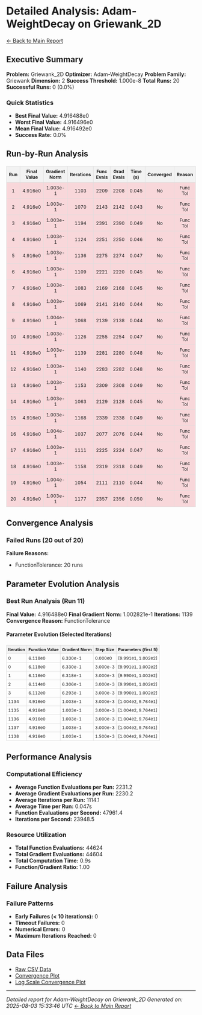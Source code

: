 # Detailed Analysis: Adam-WeightDecay on Griewank_2D
[← Back to Main Report](benchmark_report.md)
## Executive Summary
**Problem:** Griewank_2D
**Optimizer:** Adam-WeightDecay
**Problem Family:** Griewank
**Dimension:** 2
**Success Threshold:** 1.000e-8
**Total Runs:** 20
**Successful Runs:** 0 (0.0%)

### Quick Statistics
* **Best Final Value:** 4.916488e0
* **Worst Final Value:** 4.916496e0
* **Mean Final Value:** 4.916492e0
* **Success Rate:** 0.0%


## Run-by-Run Analysis
<table style="border-collapse: collapse; width: 100%; margin: 20px 0; font-size: 12px;">
<tr style="background-color: #f2f2f2;">
<th style="border: 1px solid #ddd; padding: 6px; text-align: center;">Run</th>
<th style="border: 1px solid #ddd; padding: 6px; text-align: center;">Final Value</th>
<th style="border: 1px solid #ddd; padding: 6px; text-align: center;">Gradient Norm</th>
<th style="border: 1px solid #ddd; padding: 6px; text-align: center;">Iterations</th>
<th style="border: 1px solid #ddd; padding: 6px; text-align: center;">Func Evals</th>
<th style="border: 1px solid #ddd; padding: 6px; text-align: center;">Grad Evals</th>
<th style="border: 1px solid #ddd; padding: 6px; text-align: center;">Time (s)</th>
<th style="border: 1px solid #ddd; padding: 6px; text-align: center;">Converged</th>
<th style="border: 1px solid #ddd; padding: 6px; text-align: center;">Reason</th>
</tr>
<tr style="background-color: #f8d7da;">
<td style="border: 1px solid #ddd; padding: 6px; text-align: center;">1</td>
<td style="border: 1px solid #ddd; padding: 6px; text-align: center;">4.916e0</td>
<td style="border: 1px solid #ddd; padding: 6px; text-align: center;">1.003e-1</td>
<td style="border: 1px solid #ddd; padding: 6px; text-align: center;">1103</td>
<td style="border: 1px solid #ddd; padding: 6px; text-align: center;">2209</td>
<td style="border: 1px solid #ddd; padding: 6px; text-align: center;">2208</td>
<td style="border: 1px solid #ddd; padding: 6px; text-align: center;">0.045</td>
<td style="border: 1px solid #ddd; padding: 6px; text-align: center;">No</td>
<td style="border: 1px solid #ddd; padding: 6px; text-align: center;">Func Tol</td>
</tr>
<tr style="background-color: #f8d7da;">
<td style="border: 1px solid #ddd; padding: 6px; text-align: center;">2</td>
<td style="border: 1px solid #ddd; padding: 6px; text-align: center;">4.916e0</td>
<td style="border: 1px solid #ddd; padding: 6px; text-align: center;">1.003e-1</td>
<td style="border: 1px solid #ddd; padding: 6px; text-align: center;">1070</td>
<td style="border: 1px solid #ddd; padding: 6px; text-align: center;">2143</td>
<td style="border: 1px solid #ddd; padding: 6px; text-align: center;">2142</td>
<td style="border: 1px solid #ddd; padding: 6px; text-align: center;">0.043</td>
<td style="border: 1px solid #ddd; padding: 6px; text-align: center;">No</td>
<td style="border: 1px solid #ddd; padding: 6px; text-align: center;">Func Tol</td>
</tr>
<tr style="background-color: #f8d7da;">
<td style="border: 1px solid #ddd; padding: 6px; text-align: center;">3</td>
<td style="border: 1px solid #ddd; padding: 6px; text-align: center;">4.916e0</td>
<td style="border: 1px solid #ddd; padding: 6px; text-align: center;">1.003e-1</td>
<td style="border: 1px solid #ddd; padding: 6px; text-align: center;">1194</td>
<td style="border: 1px solid #ddd; padding: 6px; text-align: center;">2391</td>
<td style="border: 1px solid #ddd; padding: 6px; text-align: center;">2390</td>
<td style="border: 1px solid #ddd; padding: 6px; text-align: center;">0.049</td>
<td style="border: 1px solid #ddd; padding: 6px; text-align: center;">No</td>
<td style="border: 1px solid #ddd; padding: 6px; text-align: center;">Func Tol</td>
</tr>
<tr style="background-color: #f8d7da;">
<td style="border: 1px solid #ddd; padding: 6px; text-align: center;">4</td>
<td style="border: 1px solid #ddd; padding: 6px; text-align: center;">4.916e0</td>
<td style="border: 1px solid #ddd; padding: 6px; text-align: center;">1.003e-1</td>
<td style="border: 1px solid #ddd; padding: 6px; text-align: center;">1124</td>
<td style="border: 1px solid #ddd; padding: 6px; text-align: center;">2251</td>
<td style="border: 1px solid #ddd; padding: 6px; text-align: center;">2250</td>
<td style="border: 1px solid #ddd; padding: 6px; text-align: center;">0.046</td>
<td style="border: 1px solid #ddd; padding: 6px; text-align: center;">No</td>
<td style="border: 1px solid #ddd; padding: 6px; text-align: center;">Func Tol</td>
</tr>
<tr style="background-color: #f8d7da;">
<td style="border: 1px solid #ddd; padding: 6px; text-align: center;">5</td>
<td style="border: 1px solid #ddd; padding: 6px; text-align: center;">4.916e0</td>
<td style="border: 1px solid #ddd; padding: 6px; text-align: center;">1.003e-1</td>
<td style="border: 1px solid #ddd; padding: 6px; text-align: center;">1136</td>
<td style="border: 1px solid #ddd; padding: 6px; text-align: center;">2275</td>
<td style="border: 1px solid #ddd; padding: 6px; text-align: center;">2274</td>
<td style="border: 1px solid #ddd; padding: 6px; text-align: center;">0.047</td>
<td style="border: 1px solid #ddd; padding: 6px; text-align: center;">No</td>
<td style="border: 1px solid #ddd; padding: 6px; text-align: center;">Func Tol</td>
</tr>
<tr style="background-color: #f8d7da;">
<td style="border: 1px solid #ddd; padding: 6px; text-align: center;">6</td>
<td style="border: 1px solid #ddd; padding: 6px; text-align: center;">4.916e0</td>
<td style="border: 1px solid #ddd; padding: 6px; text-align: center;">1.003e-1</td>
<td style="border: 1px solid #ddd; padding: 6px; text-align: center;">1109</td>
<td style="border: 1px solid #ddd; padding: 6px; text-align: center;">2221</td>
<td style="border: 1px solid #ddd; padding: 6px; text-align: center;">2220</td>
<td style="border: 1px solid #ddd; padding: 6px; text-align: center;">0.045</td>
<td style="border: 1px solid #ddd; padding: 6px; text-align: center;">No</td>
<td style="border: 1px solid #ddd; padding: 6px; text-align: center;">Func Tol</td>
</tr>
<tr style="background-color: #f8d7da;">
<td style="border: 1px solid #ddd; padding: 6px; text-align: center;">7</td>
<td style="border: 1px solid #ddd; padding: 6px; text-align: center;">4.916e0</td>
<td style="border: 1px solid #ddd; padding: 6px; text-align: center;">1.003e-1</td>
<td style="border: 1px solid #ddd; padding: 6px; text-align: center;">1083</td>
<td style="border: 1px solid #ddd; padding: 6px; text-align: center;">2169</td>
<td style="border: 1px solid #ddd; padding: 6px; text-align: center;">2168</td>
<td style="border: 1px solid #ddd; padding: 6px; text-align: center;">0.045</td>
<td style="border: 1px solid #ddd; padding: 6px; text-align: center;">No</td>
<td style="border: 1px solid #ddd; padding: 6px; text-align: center;">Func Tol</td>
</tr>
<tr style="background-color: #f8d7da;">
<td style="border: 1px solid #ddd; padding: 6px; text-align: center;">8</td>
<td style="border: 1px solid #ddd; padding: 6px; text-align: center;">4.916e0</td>
<td style="border: 1px solid #ddd; padding: 6px; text-align: center;">1.003e-1</td>
<td style="border: 1px solid #ddd; padding: 6px; text-align: center;">1069</td>
<td style="border: 1px solid #ddd; padding: 6px; text-align: center;">2141</td>
<td style="border: 1px solid #ddd; padding: 6px; text-align: center;">2140</td>
<td style="border: 1px solid #ddd; padding: 6px; text-align: center;">0.044</td>
<td style="border: 1px solid #ddd; padding: 6px; text-align: center;">No</td>
<td style="border: 1px solid #ddd; padding: 6px; text-align: center;">Func Tol</td>
</tr>
<tr style="background-color: #f8d7da;">
<td style="border: 1px solid #ddd; padding: 6px; text-align: center;">9</td>
<td style="border: 1px solid #ddd; padding: 6px; text-align: center;">4.916e0</td>
<td style="border: 1px solid #ddd; padding: 6px; text-align: center;">1.004e-1</td>
<td style="border: 1px solid #ddd; padding: 6px; text-align: center;">1068</td>
<td style="border: 1px solid #ddd; padding: 6px; text-align: center;">2139</td>
<td style="border: 1px solid #ddd; padding: 6px; text-align: center;">2138</td>
<td style="border: 1px solid #ddd; padding: 6px; text-align: center;">0.044</td>
<td style="border: 1px solid #ddd; padding: 6px; text-align: center;">No</td>
<td style="border: 1px solid #ddd; padding: 6px; text-align: center;">Func Tol</td>
</tr>
<tr style="background-color: #f8d7da;">
<td style="border: 1px solid #ddd; padding: 6px; text-align: center;">10</td>
<td style="border: 1px solid #ddd; padding: 6px; text-align: center;">4.916e0</td>
<td style="border: 1px solid #ddd; padding: 6px; text-align: center;">1.003e-1</td>
<td style="border: 1px solid #ddd; padding: 6px; text-align: center;">1126</td>
<td style="border: 1px solid #ddd; padding: 6px; text-align: center;">2255</td>
<td style="border: 1px solid #ddd; padding: 6px; text-align: center;">2254</td>
<td style="border: 1px solid #ddd; padding: 6px; text-align: center;">0.047</td>
<td style="border: 1px solid #ddd; padding: 6px; text-align: center;">No</td>
<td style="border: 1px solid #ddd; padding: 6px; text-align: center;">Func Tol</td>
</tr>
<tr style="background-color: #f8d7da;">
<td style="border: 1px solid #ddd; padding: 6px; text-align: center;">11</td>
<td style="border: 1px solid #ddd; padding: 6px; text-align: center;">4.916e0</td>
<td style="border: 1px solid #ddd; padding: 6px; text-align: center;">1.003e-1</td>
<td style="border: 1px solid #ddd; padding: 6px; text-align: center;">1139</td>
<td style="border: 1px solid #ddd; padding: 6px; text-align: center;">2281</td>
<td style="border: 1px solid #ddd; padding: 6px; text-align: center;">2280</td>
<td style="border: 1px solid #ddd; padding: 6px; text-align: center;">0.048</td>
<td style="border: 1px solid #ddd; padding: 6px; text-align: center;">No</td>
<td style="border: 1px solid #ddd; padding: 6px; text-align: center;">Func Tol</td>
</tr>
<tr style="background-color: #f8d7da;">
<td style="border: 1px solid #ddd; padding: 6px; text-align: center;">12</td>
<td style="border: 1px solid #ddd; padding: 6px; text-align: center;">4.916e0</td>
<td style="border: 1px solid #ddd; padding: 6px; text-align: center;">1.003e-1</td>
<td style="border: 1px solid #ddd; padding: 6px; text-align: center;">1140</td>
<td style="border: 1px solid #ddd; padding: 6px; text-align: center;">2283</td>
<td style="border: 1px solid #ddd; padding: 6px; text-align: center;">2282</td>
<td style="border: 1px solid #ddd; padding: 6px; text-align: center;">0.048</td>
<td style="border: 1px solid #ddd; padding: 6px; text-align: center;">No</td>
<td style="border: 1px solid #ddd; padding: 6px; text-align: center;">Func Tol</td>
</tr>
<tr style="background-color: #f8d7da;">
<td style="border: 1px solid #ddd; padding: 6px; text-align: center;">13</td>
<td style="border: 1px solid #ddd; padding: 6px; text-align: center;">4.916e0</td>
<td style="border: 1px solid #ddd; padding: 6px; text-align: center;">1.003e-1</td>
<td style="border: 1px solid #ddd; padding: 6px; text-align: center;">1153</td>
<td style="border: 1px solid #ddd; padding: 6px; text-align: center;">2309</td>
<td style="border: 1px solid #ddd; padding: 6px; text-align: center;">2308</td>
<td style="border: 1px solid #ddd; padding: 6px; text-align: center;">0.049</td>
<td style="border: 1px solid #ddd; padding: 6px; text-align: center;">No</td>
<td style="border: 1px solid #ddd; padding: 6px; text-align: center;">Func Tol</td>
</tr>
<tr style="background-color: #f8d7da;">
<td style="border: 1px solid #ddd; padding: 6px; text-align: center;">14</td>
<td style="border: 1px solid #ddd; padding: 6px; text-align: center;">4.916e0</td>
<td style="border: 1px solid #ddd; padding: 6px; text-align: center;">1.003e-1</td>
<td style="border: 1px solid #ddd; padding: 6px; text-align: center;">1063</td>
<td style="border: 1px solid #ddd; padding: 6px; text-align: center;">2129</td>
<td style="border: 1px solid #ddd; padding: 6px; text-align: center;">2128</td>
<td style="border: 1px solid #ddd; padding: 6px; text-align: center;">0.045</td>
<td style="border: 1px solid #ddd; padding: 6px; text-align: center;">No</td>
<td style="border: 1px solid #ddd; padding: 6px; text-align: center;">Func Tol</td>
</tr>
<tr style="background-color: #f8d7da;">
<td style="border: 1px solid #ddd; padding: 6px; text-align: center;">15</td>
<td style="border: 1px solid #ddd; padding: 6px; text-align: center;">4.916e0</td>
<td style="border: 1px solid #ddd; padding: 6px; text-align: center;">1.003e-1</td>
<td style="border: 1px solid #ddd; padding: 6px; text-align: center;">1168</td>
<td style="border: 1px solid #ddd; padding: 6px; text-align: center;">2339</td>
<td style="border: 1px solid #ddd; padding: 6px; text-align: center;">2338</td>
<td style="border: 1px solid #ddd; padding: 6px; text-align: center;">0.049</td>
<td style="border: 1px solid #ddd; padding: 6px; text-align: center;">No</td>
<td style="border: 1px solid #ddd; padding: 6px; text-align: center;">Func Tol</td>
</tr>
<tr style="background-color: #f8d7da;">
<td style="border: 1px solid #ddd; padding: 6px; text-align: center;">16</td>
<td style="border: 1px solid #ddd; padding: 6px; text-align: center;">4.916e0</td>
<td style="border: 1px solid #ddd; padding: 6px; text-align: center;">1.004e-1</td>
<td style="border: 1px solid #ddd; padding: 6px; text-align: center;">1037</td>
<td style="border: 1px solid #ddd; padding: 6px; text-align: center;">2077</td>
<td style="border: 1px solid #ddd; padding: 6px; text-align: center;">2076</td>
<td style="border: 1px solid #ddd; padding: 6px; text-align: center;">0.044</td>
<td style="border: 1px solid #ddd; padding: 6px; text-align: center;">No</td>
<td style="border: 1px solid #ddd; padding: 6px; text-align: center;">Func Tol</td>
</tr>
<tr style="background-color: #f8d7da;">
<td style="border: 1px solid #ddd; padding: 6px; text-align: center;">17</td>
<td style="border: 1px solid #ddd; padding: 6px; text-align: center;">4.916e0</td>
<td style="border: 1px solid #ddd; padding: 6px; text-align: center;">1.003e-1</td>
<td style="border: 1px solid #ddd; padding: 6px; text-align: center;">1111</td>
<td style="border: 1px solid #ddd; padding: 6px; text-align: center;">2225</td>
<td style="border: 1px solid #ddd; padding: 6px; text-align: center;">2224</td>
<td style="border: 1px solid #ddd; padding: 6px; text-align: center;">0.047</td>
<td style="border: 1px solid #ddd; padding: 6px; text-align: center;">No</td>
<td style="border: 1px solid #ddd; padding: 6px; text-align: center;">Func Tol</td>
</tr>
<tr style="background-color: #f8d7da;">
<td style="border: 1px solid #ddd; padding: 6px; text-align: center;">18</td>
<td style="border: 1px solid #ddd; padding: 6px; text-align: center;">4.916e0</td>
<td style="border: 1px solid #ddd; padding: 6px; text-align: center;">1.003e-1</td>
<td style="border: 1px solid #ddd; padding: 6px; text-align: center;">1158</td>
<td style="border: 1px solid #ddd; padding: 6px; text-align: center;">2319</td>
<td style="border: 1px solid #ddd; padding: 6px; text-align: center;">2318</td>
<td style="border: 1px solid #ddd; padding: 6px; text-align: center;">0.049</td>
<td style="border: 1px solid #ddd; padding: 6px; text-align: center;">No</td>
<td style="border: 1px solid #ddd; padding: 6px; text-align: center;">Func Tol</td>
</tr>
<tr style="background-color: #f8d7da;">
<td style="border: 1px solid #ddd; padding: 6px; text-align: center;">19</td>
<td style="border: 1px solid #ddd; padding: 6px; text-align: center;">4.916e0</td>
<td style="border: 1px solid #ddd; padding: 6px; text-align: center;">1.004e-1</td>
<td style="border: 1px solid #ddd; padding: 6px; text-align: center;">1054</td>
<td style="border: 1px solid #ddd; padding: 6px; text-align: center;">2111</td>
<td style="border: 1px solid #ddd; padding: 6px; text-align: center;">2110</td>
<td style="border: 1px solid #ddd; padding: 6px; text-align: center;">0.044</td>
<td style="border: 1px solid #ddd; padding: 6px; text-align: center;">No</td>
<td style="border: 1px solid #ddd; padding: 6px; text-align: center;">Func Tol</td>
</tr>
<tr style="background-color: #f8d7da;">
<td style="border: 1px solid #ddd; padding: 6px; text-align: center;">20</td>
<td style="border: 1px solid #ddd; padding: 6px; text-align: center;">4.916e0</td>
<td style="border: 1px solid #ddd; padding: 6px; text-align: center;">1.003e-1</td>
<td style="border: 1px solid #ddd; padding: 6px; text-align: center;">1177</td>
<td style="border: 1px solid #ddd; padding: 6px; text-align: center;">2357</td>
<td style="border: 1px solid #ddd; padding: 6px; text-align: center;">2356</td>
<td style="border: 1px solid #ddd; padding: 6px; text-align: center;">0.050</td>
<td style="border: 1px solid #ddd; padding: 6px; text-align: center;">No</td>
<td style="border: 1px solid #ddd; padding: 6px; text-align: center;">Func Tol</td>
</tr>
</table>

## Convergence Analysis

### Failed Runs (20 out of 20)

**Failure Reasons:**
- FunctionTolerance: 20 runs

## Parameter Evolution Analysis

### Best Run Analysis (Run 11)
**Final Value:** 4.916488e0
**Final Gradient Norm:** 1.002821e-1
**Iterations:** 1139
**Convergence Reason:** FunctionTolerance

#### Parameter Evolution (Selected Iterations)

<table style="border-collapse: collapse; width: 100%; margin: 20px 0; font-size: 11px;">
<tr style="background-color: #f2f2f2;">
<th style="border: 1px solid #ddd; padding: 4px;">Iteration</th>
<th style="border: 1px solid #ddd; padding: 4px;">Function Value</th>
<th style="border: 1px solid #ddd; padding: 4px;">Gradient Norm</th>
<th style="border: 1px solid #ddd; padding: 4px;">Step Size</th>
<th style="border: 1px solid #ddd; padding: 4px;">Parameters (first 5)</th>
</tr>
<tr><td style="border: 1px solid #ddd; padding: 4px;">0</td><td style="border: 1px solid #ddd; padding: 4px;">6.118e0</td><td style="border: 1px solid #ddd; padding: 4px;">6.330e-1</td><td style="border: 1px solid #ddd; padding: 4px;">0.000e0</td><td style="border: 1px solid #ddd; padding: 4px;">[9.991e1, 1.002e2]</td></tr>
<tr><td style="border: 1px solid #ddd; padding: 4px;">0</td><td style="border: 1px solid #ddd; padding: 4px;">6.118e0</td><td style="border: 1px solid #ddd; padding: 4px;">6.330e-1</td><td style="border: 1px solid #ddd; padding: 4px;">3.000e-3</td><td style="border: 1px solid #ddd; padding: 4px;">[9.991e1, 1.002e2]</td></tr>
<tr><td style="border: 1px solid #ddd; padding: 4px;">1</td><td style="border: 1px solid #ddd; padding: 4px;">6.116e0</td><td style="border: 1px solid #ddd; padding: 4px;">6.318e-1</td><td style="border: 1px solid #ddd; padding: 4px;">3.000e-3</td><td style="border: 1px solid #ddd; padding: 4px;">[9.990e1, 1.002e2]</td></tr>
<tr><td style="border: 1px solid #ddd; padding: 4px;">2</td><td style="border: 1px solid #ddd; padding: 4px;">6.114e0</td><td style="border: 1px solid #ddd; padding: 4px;">6.306e-1</td><td style="border: 1px solid #ddd; padding: 4px;">3.000e-3</td><td style="border: 1px solid #ddd; padding: 4px;">[9.990e1, 1.002e2]</td></tr>
<tr><td style="border: 1px solid #ddd; padding: 4px;">3</td><td style="border: 1px solid #ddd; padding: 4px;">6.112e0</td><td style="border: 1px solid #ddd; padding: 4px;">6.293e-1</td><td style="border: 1px solid #ddd; padding: 4px;">3.000e-3</td><td style="border: 1px solid #ddd; padding: 4px;">[9.990e1, 1.002e2]</td></tr>
<tr><td style="border: 1px solid #ddd; padding: 4px;">1134</td><td style="border: 1px solid #ddd; padding: 4px;">4.916e0</td><td style="border: 1px solid #ddd; padding: 4px;">1.003e-1</td><td style="border: 1px solid #ddd; padding: 4px;">3.000e-3</td><td style="border: 1px solid #ddd; padding: 4px;">[1.004e2, 9.764e1]</td></tr>
<tr><td style="border: 1px solid #ddd; padding: 4px;">1135</td><td style="border: 1px solid #ddd; padding: 4px;">4.916e0</td><td style="border: 1px solid #ddd; padding: 4px;">1.003e-1</td><td style="border: 1px solid #ddd; padding: 4px;">3.000e-3</td><td style="border: 1px solid #ddd; padding: 4px;">[1.004e2, 9.764e1]</td></tr>
<tr><td style="border: 1px solid #ddd; padding: 4px;">1136</td><td style="border: 1px solid #ddd; padding: 4px;">4.916e0</td><td style="border: 1px solid #ddd; padding: 4px;">1.003e-1</td><td style="border: 1px solid #ddd; padding: 4px;">3.000e-3</td><td style="border: 1px solid #ddd; padding: 4px;">[1.004e2, 9.764e1]</td></tr>
<tr><td style="border: 1px solid #ddd; padding: 4px;">1137</td><td style="border: 1px solid #ddd; padding: 4px;">4.916e0</td><td style="border: 1px solid #ddd; padding: 4px;">1.003e-1</td><td style="border: 1px solid #ddd; padding: 4px;">3.000e-3</td><td style="border: 1px solid #ddd; padding: 4px;">[1.004e2, 9.764e1]</td></tr>
<tr><td style="border: 1px solid #ddd; padding: 4px;">1138</td><td style="border: 1px solid #ddd; padding: 4px;">4.916e0</td><td style="border: 1px solid #ddd; padding: 4px;">1.003e-1</td><td style="border: 1px solid #ddd; padding: 4px;">1.500e-3</td><td style="border: 1px solid #ddd; padding: 4px;">[1.004e2, 9.764e1]</td></tr>
</table>

## Performance Analysis

### Computational Efficiency
- **Average Function Evaluations per Run:** 2231.2
- **Average Gradient Evaluations per Run:** 2230.2
- **Average Iterations per Run:** 1114.1
- **Average Time per Run:** 0.047s
- **Function Evaluations per Second:** 47961.4
- **Iterations per Second:** 23948.5
### Resource Utilization
- **Total Function Evaluations:** 44624
- **Total Gradient Evaluations:** 44604
- **Total Computation Time:** 0.9s
- **Function/Gradient Ratio:** 1.00
## Failure Analysis

### Failure Patterns
- **Early Failures (< 10 iterations):** 0
- **Timeout Failures:** 0
- **Numerical Errors:** 0
- **Maximum Iterations Reached:** 0


## Data Files
* [Raw CSV Data](../data/problems/Griewank_2D_results.csv)
* [Convergence Plot](../plots/Griewank_2D.png)
* [Log Scale Convergence Plot](../plots/Griewank_2D_log.png)


---
*Detailed report for Adam-WeightDecay on Griewank_2D*
*Generated on: 2025-08-03 15:33:46 UTC*
*[← Back to Main Report](../benchmark_report.md)*
